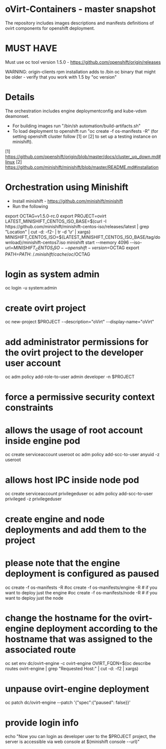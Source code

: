 # oVirt-Containers - master snapshot
The repository includes images descriptions and manifests definitions of ovirt components for openshift deployment.

# MUST HAVE
Must use oc tool version 1.5.0 - https://github.com/openshift/origin/releases

WARNING: origin-clients rpm installation adds to /bin oc binary that might be older - verify that you work with 1.5 by "oc version"

# Details
The orchestration includes engine deploymentconfig and kube-vdsm deamonset.
* For building images run "/bin/sh automation/build-artifacts.sh"
* To load deployment to openshift run "oc create -f os-manifests -R" (for setting openshift cluster follow [1] or [2] to set up a testing instance on minishift).

[1] https://github.com/openshift/origin/blob/master/docs/cluster_up_down.md#linux
[2] https://github.com/minishift/minishift/blob/master/README.md#installation

# Orchestration using Minishift
- Install minishift - https://github.com/minishift/minishift
- Run the following

 export OCTAG=v1.5.0-rc.0
 export PROJECT=ovirt
 LATEST_MINISHIFT_CENTOS_ISO_BASE=$(curl -I https://github.com/minishift/minishift-centos-iso/releases/latest | grep "Location" | cut -d: -f2- | tr -d '\r' | xargs)
 MINISHIFT_CENTOS_ISO=${LATEST_MINISHIFT_CENTOS_ISO_BASE/tag/download}/minishift-centos7.iso
 minishift start --memory 4096 --iso-url=$MINISHIFT_CENTOS_ISO --openshift-version=$OCTAG
 export PATH=$PATH:~/.minishift/cache/oc/$OCTAG

 # login as system admin
 oc login -u system:admin

 # create ovirt project
 oc new-project $PROJECT --description="oVirt" --display-name="oVirt"

 # add administrator permissions for the ovirt project to the developer user account
 oc adm policy add-role-to-user admin developer -n $PROJECT

 # force a permissive security context constraints
 # allows the usage of root account inside engine pod
 oc create serviceaccount useroot
 oc adm policy add-scc-to-user anyuid -z useroot
 # allows host IPC inside node pod
 oc create serviceaccount privilegeduser
 oc adm policy add-scc-to-user privileged -z privilegeduser

 # create engine and node deployments and add them to the project
 # please note that the engine deployment is configured as paused
 oc create -f os-manifests -R
 #oc create -f os-manifests/engine -R # if you want to deploy just the engine
 #oc create -f os-manifests/node -R # if you want to deploy just the node

 # change the hostname for the ovirt-engine deployment according to the hostname that was assigned to the associated route
 oc set env dc/ovirt-engine -c ovirt-engine OVIRT_FQDN=$(oc describe routes ovirt-engine | grep "Requested Host:" | cut -d: -f2 | xargs)

 # unpause ovirt-engine deployment
 oc patch dc/ovirt-engine --patch '{"spec":{"paused": false}}'

 # provide login info
 echo "Now you can login as developer user to the $PROJECT project, the server is accessible via web console at $(minishift console --url)"
